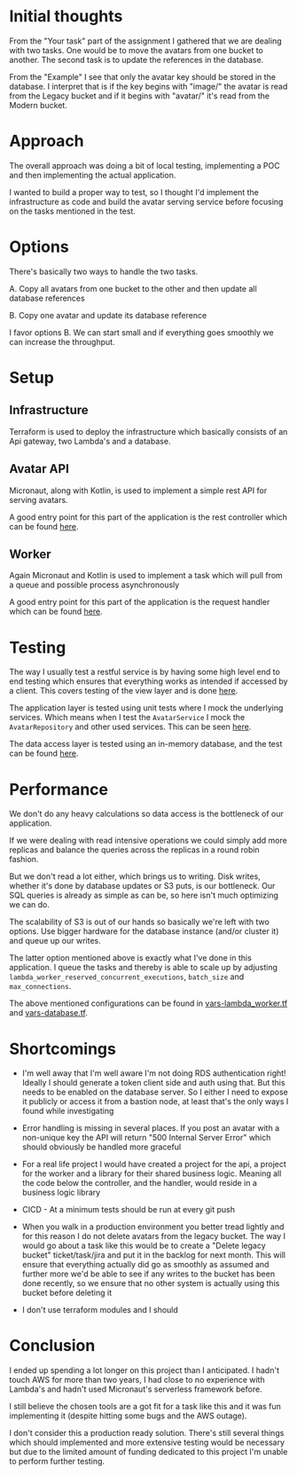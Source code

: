 # Initial thoughts
From the "Your task" part of the assignment I gathered that we are dealing with two tasks. One would be to move the avatars from one bucket to another. The second task is to update the references in the database.

From the "Example" I see that only the avatar key should be stored in the database. I interpret that is if the key begins with "image/" the avatar is read from the Legacy bucket and if it begins with "avatar/" it's read from the Modern bucket.

# Approach
The overall approach was doing a bit of local testing, implementing a POC and then implementing the actual application.

I wanted to build a proper way to test, so I thought I'd implement the infrastructure as code and build the avatar serving service before focusing on the tasks mentioned in the test.

# Options
There's basically two ways to handle the two tasks.

A. Copy all avatars from one bucket to the other and then update all database references

B. Copy one avatar and update its database reference

I favor options B. We can start small and if everything goes smoothly we can increase the throughput.

# Setup

## Infrastructure
Terraform is used to deploy the infrastructure which basically consists of an Api gateway, two Lambda's and a database.

## Avatar API
Micronaut, along with Kotlin, is used to implement a simple rest API for serving avatars.

A good entry point for this part of the application is the rest controller which can be found [here](https://github.com/tonsV2/sketch-avatar-api/blob/master/src/main/kotlin/sketch/avatar/api/controller/AvatarController.kt).

## Worker
Again Micronaut and Kotlin is used to implement a task which will pull from a queue and possible process asynchronously

A good entry point for this part of the application is the request handler which can be found [here](https://github.com/tonsV2/sketch-avatar-api/blob/master/src/main/kotlin/sketch/avatar/api/handler/LegacyToModernRequestHandler.kt).

# Testing
The way I usually test a restful service is by having some high level end to end testing which ensures that everything works as intended if accessed by a client. This covers testing of the view layer and is done [here](https://github.com/tonsV2/sketch-avatar-api/blob/master/src/test/kotlin/sketch/avatar/api/controller/AvatarControllerTest.kt).

The application layer is tested using unit tests where I mock the underlying services. Which means when I test the `AvatarService` I mock the `AvatarRepository` and other used services. This can be seen [here](https://github.com/tonsV2/sketch-avatar-api/blob/master/src/test/kotlin/sketch/avatar/api/service/impl/AvatarServiceImplTest.kt).

The data access layer is tested using an in-memory database, and the test can be found [here](https://github.com/tonsV2/sketch-avatar-api/blob/master/src/test/kotlin/sketch/avatar/api/repository/AvatarRepositoryTest.kt).

# Performance
We don't do any heavy calculations so data access is the bottleneck of our application.

If we were dealing with read intensive operations we could simply add more replicas and balance the queries across the replicas in a round robin fashion.

But we don't read a lot either, which brings us to writing. Disk writes, whether it's done by database updates or S3 puts, is our bottleneck. Our SQL queries is already as simple as can be, so here isn't much optimizing we can do.

The scalability of S3 is out of our hands so basically we're left with two options. Use bigger hardware for the database instance (and/or cluster it) and queue up our writes.

The latter option mentioned above is exactly what I've done in this application. I queue the tasks and thereby is able to scale up by adjusting `lambda_worker_reserved_concurrent_executions`, `batch_size` and `max_connections`.

The above mentioned configurations can be found in [vars-lambda_worker.tf](vars-lambda_worker.tf) and [vars-database.tf](vars-database.tf).

# Shortcomings
* I'm well away that I'm well aware I'm not doing RDS authentication right! Ideally I should generate a token client side and auth using that. But this needs to be enabled on the database server. So I either I need to expose it publicly or access it from a bastion node, at least that's the only ways I found while investigating

* Error handling is missing in several places. If you post an avatar with a non-unique key the API will return "500 Internal Server Error" which should obviously be handled more graceful

* For a real life project I would have created a project for the api, a project for the worker and a library for their shared business logic. Meaning all the code below the controller, and the handler, would reside in a business logic library

* CICD - At a minimum tests should be run at every git push

* When you walk in a production environment you better tread lightly and for this reason I do not delete avatars from the legacy bucket. The way I would go about a task like this would be to create a "Delete legacy bucket" ticket/task/jira and put it in the backlog for next month. This will ensure that everything actually did go as smoothly as assumed and further more we'd be able to see if any writes to the bucket has been done recently, so we ensure that no other system is actually using this bucket before deleting it

* I don't use terraform modules and I should

# Conclusion
I ended up spending a lot longer on this project than I anticipated. I hadn't touch AWS for more than two years, I had close to no experience with Lambda's and hadn't used Micronaut's serverless framework before.

I still believe the chosen tools are a got fit for a task like this and it was fun implementing it (despite hitting some bugs and the AWS outage).

I don't consider this a production ready solution. There's still several things which should implemented and more extensive testing would be necessary but due to the limited amount of funding dedicated to this project I'm unable to perform further testing.
